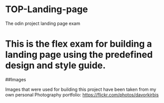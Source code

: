 # TOP-Landing-page
The odin project landing page exam


# This is the flex exam for building a landing page using the predefined design and style guide. 

##Images

Images that were used for building this project have been taken from my own personal Photography portfolio: https://flickr.com/photos/davorkirbis
